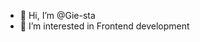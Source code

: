 - 👋 Hi, I’m @Gie-sta
- 👀 I’m interested in Frontend development


<!---
Gie-sta/Gie-sta is a ✨ special ✨ repository because its `README.md` (this file) appears on your GitHub profile.
You can click the Preview link to take a look at your changes.
--->
